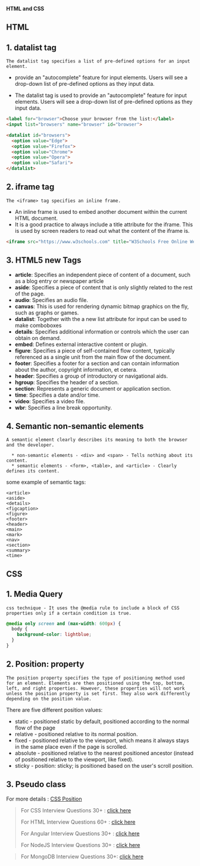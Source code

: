**HTML and CSS** 

## **HTML**
## 1. datalist tag

    The datalist tag specifies a list of pre-defined options for an input element.
* provide an "autocomplete" feature for input elements. Users will see a drop-down list of pre-defined options as they input data.

* The datalist tag is used to provide an "autocomplete" feature for input elements. Users will see a drop-down list of pre-defined options as they input data.
```html
<label for="browser">Choose your browser from the list:</label>
<input list="browsers" name="browser" id="browser">

<datalist id="browsers">
  <option value="Edge">
  <option value="Firefox">
  <option value="Chrome">
  <option value="Opera">
  <option value="Safari">
</datalist>
```

## 2. iframe  tag
    The <iframe> tag specifies an inline frame.

* An inline frame is used to embed another document within the current HTML document.
* It is a good practice to always include a title attribute for the iframe. This is used by screen readers to read out what the content of the iframe is.

```html
<iframe src="https://www.w3schools.com" title="W3Schools Free Online Web Tutorials"></iframe>
```

## 3. HTML5 new Tags

* **article**: 	 Specifies an independent piece of content of a document, such as a blog entry or newspaper article
* **aside**: 	Specifies a piece of content that is only slightly related to the rest of the page.
* **audio**: 	Specifies an audio file.
* **canvas**: 	This is used for rendering dynamic bitmap graphics on the fly, such as graphs or games.
* **datalist**: 	Together with the a new list attribute for input can be used to make comboboxes
* **details**: 	Specifies additional information or controls which the user can obtain on demand.
* **embed**: 	Defines external interactive content or plugin.
* **figure**: 	Specifies a piece of self-contained flow content, typically referenced as a single unit from the main flow of the document.
* **footer**: 	Specifies a footer for a section and can contain information about the author, copyright information, et cetera.
* **header**: 	Specifies a group of introductory or navigational aids.
* **hgroup**: 	Specifies the header of a section.
* **section**: 	Represents a generic document or application section.
* **time**: 	Specifies a date and/or time.
* **video**: 	Specifies a video file.
* **wbr**: 	Specifies a line break opportunity.

## 4. Semantic non-semantic elements
    A semantic element clearly describes its meaning to both the browser and the developer.

```
  * non-semantic elements - <div> and <span> - Tells nothing about its content.
  * semantic elements - <form>, <table>, and <article> - Clearly defines its content.
```

some example of semantic tags:

```
<article>
<aside>
<details>
<figcaption>
<figure>
<footer>
<header>
<main>
<mark>
<nav>
<section>
<summary>
<time>
```



## **CSS**

## 1. Media Query
    css technique - It uses the @media rule to include a block of CSS properties only if a certain condition is true.
```css
@media only screen and (max-width: 600px) {
  body {
    background-color: lightblue;
  }
}
```

## 2. Position: property
    The position property specifies the type of positioning method used for an element. Elements are then positioned using the top, bottom, left, and right properties. However, these properties will not work unless the position property is set first. They also work differently depending on the position value.

  There are five different position values:

  * static - positioned static by default, positioned according to the normal flow of the page
  * relative -  positioned relative to its normal position.
  * fixed - positioned relative to the viewport, which means it always stays in the same place even if the page is scrolled.
  * absolute - positioned relative to the nearest positioned ancestor (instead of positioned relative to the viewport, like fixed).
  * sticky - position: sticky; is positioned based on the user's scroll position.


## 3. Pseudo class

For more details : [CSS Position](https://www.w3schools.com/css/css_positioning.asp)

> For CSS Interview Questions 30+ : [click here](https://www.interviewbit.com/css-interview-questions/)
> 
> For HTML Interview Questions 60+ : [click here](https://www.interviewbit.com/html-interview-questions/)
> 
> For Angular Interview Questions 30+ : [click here](https://www.interviewbit.com/angular-interview-questions/)
> 
> For NodeJS Interview Questions 30+ : [click here](https://www.interviewbit.com/node-js-interview-questions/)


> For MongoDB Interview Questions 30+: [click here](https://www.interviewbit.com/mongodb-interview-questions/)
